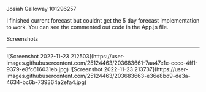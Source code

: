 Josiah Galloway 101296257

I finished current forecast but couldnt get the 5 day forecast implementation to work. You can see the commented out code in the App.js file.



Screenshots

<hr>
![Screenshot 2022-11-23 212503](https://user-images.githubusercontent.com/25124463/203683661-7aa47e1e-cccc-4ff1-9379-e8fc616031eb.jpg)
![Screenshot 2022-11-23 213737](https://user-images.githubusercontent.com/25124463/203683663-e36e8bd9-de3a-4634-bc6b-739364a2efa4.jpg)
